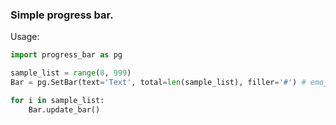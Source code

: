 ### Simple progress bar.

Usage:
```python
import progress_bar as pg

sample_list = range(0, 999)
Bar = pg.SetBar(text='Text', total=len(sample_list), filler='#') # emojii not supported

for i in sample_list:
    Bar.update_bar()
```